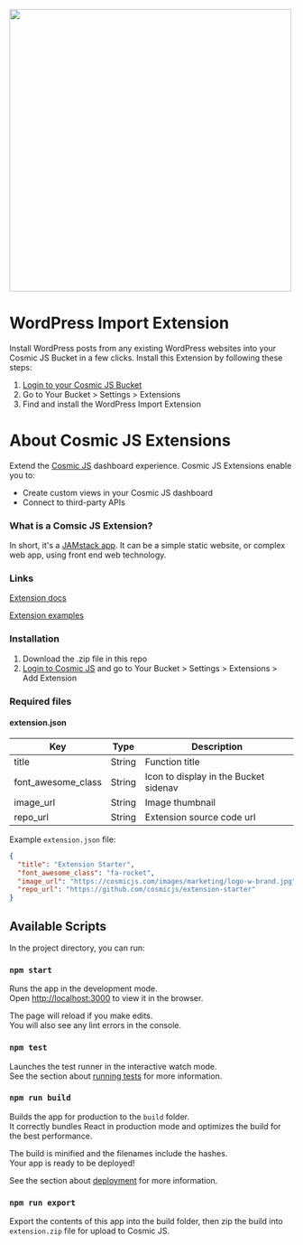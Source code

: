 <a href="https://cosmicjs.com" target="_blank"><img src="https://cosmic-s3.imgix.net/31cc7ee0-2d80-11e9-9636-75201e82cc8c-wordpress-to-cosmic.jpg?w=1500" width="500" /></a>

# WordPress Import Extension
Install WordPress posts from any existing WordPress websites into your Cosmic JS Bucket in a few clicks. Install this Extension by following these steps:
1. [Login to your Cosmic JS Bucket](https://cosmicjs.com/login)
2. Go to Your Bucket > Settings > Extensions
3. Find and install the WordPress Import Extension

# About Cosmic JS Extensions
Extend the <a href="https://cosmicjs.com" target="_blank">Cosmic JS</a> dashboard experience. Cosmic JS Extensions enable you to:
- Create custom views in your Cosmic JS dashboard
- Connect to third-party APIs


### What is a Comsic JS Extension?
In short, it's a [JAMstack app](https://jamstack.org). It can be a simple static website, or complex web app, using front end web technology.


### Links
[Extension docs](https://cosmicjs.com/docs/extensions)

[Extension examples](https://cosmicjs.com/extensions/)


### Installation
1. Download the .zip file in this repo
2. [Login to Cosmic JS](https://cosmicjs.com) and go to Your Bucket > Settings > Extensions > Add Extension


### Required files
#### extension.json
Key | Type | Description
--- | --- | ---
| title     | String | Function title
| font_awesome_class      | String | Icon to display in the Bucket sidenav
| image_url      | String | Image thumbnail
| repo_url      | String | Extension source code url

Example `extension.json` file:
```json
{
  "title": "Extension Starter",
  "font_awesome_class": "fa-rocket",
  "image_url": "https://cosmicjs.com/images/marketing/logo-w-brand.jpg",
  "repo_url": "https://github.com/cosmicjs/extension-starter"
}
```

## Available Scripts

In the project directory, you can run:

### `npm start`

Runs the app in the development mode.<br>
Open [http://localhost:3000](http://localhost:3000) to view it in the browser.

The page will reload if you make edits.<br>
You will also see any lint errors in the console.

### `npm test`

Launches the test runner in the interactive watch mode.<br>
See the section about [running tests](https://facebook.github.io/create-react-app/docs/running-tests) for more information.

### `npm run build`

Builds the app for production to the `build` folder.<br>
It correctly bundles React in production mode and optimizes the build for the best performance.

The build is minified and the filenames include the hashes.<br>
Your app is ready to be deployed!

See the section about [deployment](https://facebook.github.io/create-react-app/docs/deployment) for more information.

### `npm run export`
Export the contents of this app into the build folder, then zip the build into `extension.zip` file for upload to Cosmic JS.
